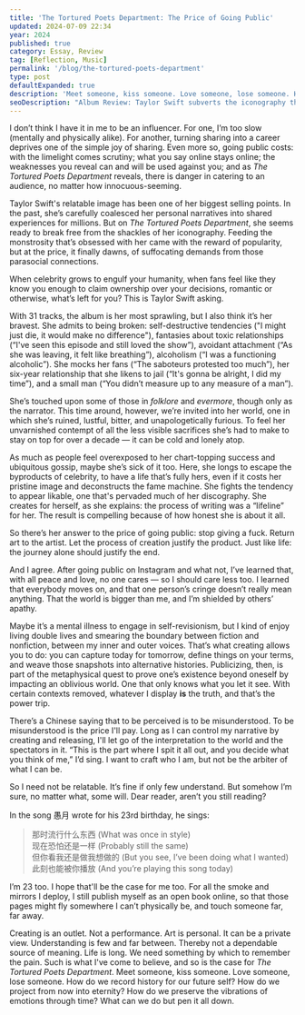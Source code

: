 ```yaml
---
title: 'The Tortured Poets Department: The Price of Going Public'
updated: 2024-07-09 22:34
year: 2024
published: true
category: Essay, Review
tag: [Reflection, Music]
permalink: '/blog/the-tortured-poets-department'
type: post
defaultExpanded: true
description: 'Meet someone, kiss someone. Love someone, lose someone. How do we record history for our future self? How do we project from now into eternity? How do we preserve the vibrations of emotions through time? What can we do but pen it all down.'
seoDescription: "Album Review: Taylor Swift subverts the iconography that's become her in The Tortured Poets Department. She's resentful and furious, of all the things she's sacrificed to stay on top. She admits to a lot of flaws and mocks her fans. But what makes this album compelling is how honest she is about it all in this genuine sprawl."
---
```


I don’t think I have it in me to be an influencer. For one, I’m too slow (mentally and physically alike). For another, turning sharing into a career deprives one of the simple joy of sharing. Even more so, going public costs: with the limelight comes scrutiny; what you say online stays online; the weaknesses you reveal can and will be used against you; and as _The Tortured Poets Department_ reveals, there is danger in catering to an audience, no matter how innocuous-seeming.

Taylor Swift's relatable image has been one of her biggest selling points. In the past, she’s carefully coalesced her personal narratives into shared experiences for millions. But on _The Tortured Poets Department_, she seems ready to break free from the shackles of her iconography. Feeding the monstrosity that’s obsessed with her came with the reward of popularity, but at the price, it finally dawns, of suffocating demands from those parasocial connections.

When celebrity grows to engulf your humanity, when fans feel like they know you enough to claim ownership over your decisions, romantic or otherwise, what’s left for you? This is Taylor Swift asking.

With 31 tracks, the album is her most sprawling, but I also think it’s her bravest. She admits to being broken: self-destructive tendencies ("I might just die, it would make no difference"), fantasies about toxic relationships (“I've seen this episode and still loved the show”), avoidant attachment (“As she was leaving, it felt like breathing”), alcoholism (“I was a functioning alcoholic”). She mocks her fans (“The saboteurs protested too much”), her six-year relationship that she likens to jail (“It's gonna be alright, I did my time”), and a small man (“You didn’t measure up to any measure of a man”).

She’s touched upon some of those in _folklore_ and _evermore_, though only as the narrator. This time around, however, we’re invited into her world, one in which she’s ruined, lustful, bitter, and unapologetically furious. To feel her unvarnished contempt of all the less visible sacrifices she’s had to make to stay on top for over a decade — it can be cold and lonely atop.

As much as people feel overexposed to her chart-topping success and ubiquitous gossip, maybe she’s sick of it too. Here, she longs to escape the byproducts of celebrity, to have a life that’s fully hers, even if it costs her pristine image and deconstructs the fame machine. She fights the tendency to appear likable, one that's pervaded much of her discography. She creates for herself, as she explains: the process of writing was a “lifeline” for her. The result is compelling because of how honest she is about it all.

So there’s her answer to the price of going public: stop giving a fuck. Return art to the artist. Let the process of creation justify the product. Just like life: the journey alone should justify the end.

And I agree. After going public on Instagram and what not, I’ve learned that, with all peace and love, no one cares — so I should care less too. I learned that everybody moves on, and that one person’s cringe doesn’t really mean anything. That the world is bigger than me, and I’m shielded by others’ apathy.  

Maybe it’s a mental illness to engage in self-revisionism, but I kind of enjoy living double lives and smearing the boundary between fiction and nonfiction, between my inner and outer voices. That’s what creating allows you to do: you can capture today for tomorrow, define things on your terms, and weave those snapshots into alternative histories. Publicizing, then, is part of the metaphysical quest to prove one’s existence beyond oneself by impacting an oblivious world. One that only knows what you let it see. With certain contexts removed, whatever I display **is** the truth, and that’s the power trip. 

There’s a Chinese saying that to be perceived is to be misunderstood. To be misunderstood is the price I'll pay. Long as I can control my narrative by creating and releasing, I'll let go of the interpretation to the world and the spectators in it. “This is the part where I spit it all out, and you decide what you think of me,” I’d sing. I want to craft who I am, but not be the arbiter of what I can be.

So I need not be relatable. It’s fine if only few understand. But somehow I’m sure, no matter what, some will. Dear reader, aren’t you still reading?

In the song 愚月 wrote for his 23rd birthday, he sings:

> 那时流行什么东西 (What was once in style)  
> 现在恐怕还是一样 (Probably still the same)  
> 但你看我还是做我想做的 (But you see, I’ve been doing what I wanted)  
> 此刻也能被你播放 (And you’re playing this song today)

I’m 23 too. I hope that'll be the case for me too. For all the smoke and mirrors I deploy, I still publish myself as an open book online, so that those pages might fly somewhere I can’t physically be, and touch someone far, far away.

Creating is an outlet. Not a performance. Art is personal. It can be a private view. Understanding is few and far between. Thereby not a dependable source of meaning. Life is long. We need something by which to remember the pain. Such is what I've come to believe, and so is the case for _The Tortured Poets Department_. Meet someone, kiss someone. Love someone, lose someone. How do we record history for our future self? How do we project from now into eternity? How do we preserve the vibrations of emotions through time? What can we do but pen it all down.
